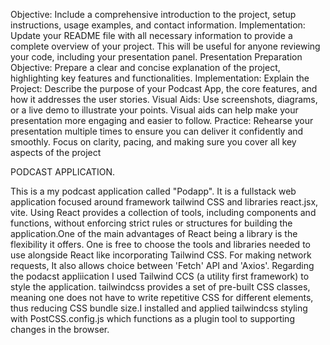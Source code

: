Objective: Include a comprehensive introduction to the project, setup instructions, usage examples, and contact information.
Implementation: Update your README file with all necessary information to provide a complete overview of your project. This will be useful for anyone reviewing your code, including your presentation panel.
Presentation Preparation
Objective: Prepare a clear and concise explanation of the project, highlighting key features and functionalities.
Implementation:
Explain the Project: Describe the purpose of your Podcast App, the core features, and how it addresses the user stories.
Visual Aids: Use screenshots, diagrams, or a live demo to illustrate your points. Visual aids can help make your presentation more engaging and easier to follow.
Practice: Rehearse your presentation multiple times to ensure you can deliver it confidently and smoothly. Focus on clarity, pacing, and making sure you cover all key aspects of the project

PODCAST APPLICATION.

This is a my podcast application called "Podapp". It is a fullstack web application focused around framework tailwind CSS and libraries react.jsx, vite. Using React provides a collection of tools, including components and functions, without enforcing strict rules or structures for building the application.One of the main advantages of React being a library is the flexibility it offers. One is free to choose the tools and libraries needed to use alongside React like incorporating Tailwind CSS. For making network requests, It also allows choice between 'Fetch' API and 'Axios'.
Regarding the podacst appliication I used Tailwind CCS (a utility first framework) to style the application. tailwindcss provides a set of pre-built CSS classes, meaning one does not have to write repetitive CSS for different elements, thus reducing CSS bundle size.I installed and applied tailwindcss styling with PostCSS.config.js which functions as a plugin tool to supporting changes in the browser.